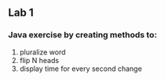## Lab 1

### Java exercise by creating methods to:
1. pluralize word
2. flip N heads
3. display time for every second change
